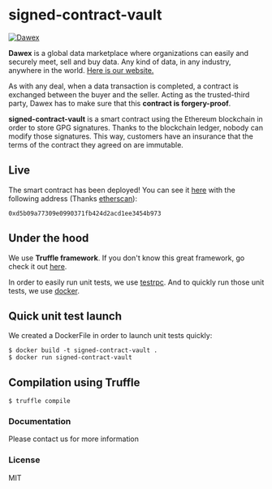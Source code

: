 # signed-contract-vault

[![Dawex](https://www.dawex.com/assets/img/Dawex-logo-272x69-bb.png)](https://www.dawex.com)

**Dawex** is a global data marketplace where organizations can easily and securely meet, sell and buy data. Any kind of data, in any industry, anywhere in the world. [Here is our website.](https://www.dawex.com)

As with any deal, when a data transaction is completed, a contract is exchanged between the buyer and the seller. Acting as the trusted-third party, Dawex has to make sure that this **contract is forgery-proof**.

**signed-contract-vault** is a smart contract using the Ethereum blockchain in order to store GPG signatures. Thanks to the blockchain ledger, nobody can modify those signatures. This way, customers have an insurance that the terms of the contract they agreed on are immutable. 

## Live
The smart contract has been deployed! You can see it [here](https://etherscan.io/address/0xd5b09a77309e0990371fb424d2acd1ee3454b973#readContract) with the following address (Thanks [etherscan](https://etherscan.io/)):
```
0xd5b09a77309e0990371fb424d2acd1ee3454b973
```


## Under the hood
We use **Truffle framework**. If you don't know this great framework, go check it out [here](http://truffleframework.com/).

In order to easily run unit tests, we use [testrpc](https://github.com/ethereumjs/testrpc). And to quickly run those unit tests, we use [docker](https://www.docker.com/).

## Quick unit test launch
We created a DockerFile in order to launch unit tests quickly:
```
$ docker build -t signed-contract-vault .
$ docker run signed-contract-vault
```      

## Compilation using Truffle
```
$ truffle compile
```      

### Documentation

Please contact us for more information 

### License

MIT

